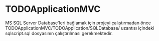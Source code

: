 # TODOApplicationMVC  
MS SQL Server Database'leri bağlamak için projeyi çalıştırmadan önce TODOApplicationMVC/TODOApplication/SQLDatabase/ uzantısı içindeki sqlscript.sql dosyasının çalıştırılması gerekmektedir.
